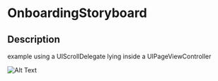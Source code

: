 # OnboardingStoryboard

## Description

example using a UIScrollDelegate lying inside a UIPageViewController

![Alt Text](./example.gif)
